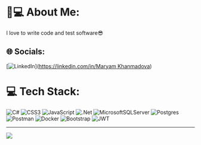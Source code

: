 # 👩💻 About Me:
I love to write code and test software😎

## 🌐 Socials:
[![LinkedIn](https://img.shields.io/badge/LinkedIn-%230077B5.svg?style=flat&logo=linkedin&logoColor=white)]([https://linkedin.com/in/Maryam Khanmadova](https://www.linkedin.com/in/maryamkhanmadova)) 

# 💻 Tech Stack:
![C#](https://img.shields.io/badge/c%23-%23239120.svg?style=flat&logo=c-sharp&logoColor=white) ![CSS3](https://img.shields.io/badge/css3-%231572B6.svg?style=flat&logo=css3&logoColor=white) ![JavaScript](https://img.shields.io/badge/javascript-%23323330.svg?style=flat&logo=javascript&logoColor=%23F7DF1E) ![.Net](https://img.shields.io/badge/.NET-5C2D91?style=flat&logo=.net&logoColor=white) ![MicrosoftSQLServer](https://img.shields.io/badge/Microsoft%20SQL%20Sever-CC2927?style=flat&logo=microsoft%20sql%20server&logoColor=white) ![Postgres](https://img.shields.io/badge/postgres-%23316192.svg?style=flat&logo=postgresql&logoColor=white) ![Postman](https://img.shields.io/badge/Postman-FF6C37?style=flat&logo=postman&logoColor=white) ![Docker](https://img.shields.io/badge/docker-%230db7ed.svg?style=flat&logo=docker&logoColor=white) ![Bootstrap](https://img.shields.io/badge/bootstrap-%23563D7C.svg?style=flat&logo=bootstrap&logoColor=white) ![JWT](https://img.shields.io/badge/JWT-black?style=flat&logo=JSON%20web%20tokens)

---
[![](https://visitcount.itsvg.in/api?id=MaryamKhanmadov&icon=9&color=4)](https://visitcount.itsvg.in)

<!-- Proudly created with GPRM ( https://gprm.itsvg.in ) -->
